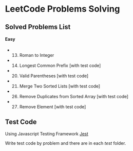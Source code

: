 # LeetCode Problems Solving

## Solved Problems List
#### Easy
- 13. Roman to Integer
- 14. Longest Common Prefix [with test code]
- 20. Valid Parentheses [with test code]
- 21. Merge Two Sorted Lists [with test code]
- 26. Remove Duplicates from Sorted Array [with test code]
- 27. Remove Element [with test code]

## Test Code
Using Javascript Testing Framework [Jest](https://jestjs.io)

Write test code by problem and there are in each *test* folder.